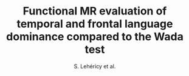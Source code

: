 ---
cat: ciel
subcat: neurophysics
bestof: false
author: S. Lehéricy et al.
title: Functional MR evaluation of temporal and frontal language dominance compared to the Wada test
journal: Neurology
year: 2000
type: article
---